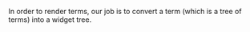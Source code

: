 In order to render terms, our job is to convert a term (which is a tree of terms) into a widget tree.